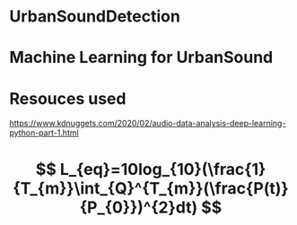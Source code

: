 # UrbanSoundDetection
# Machine Learning for UrbanSound

# Resouces used
  https://www.kdnuggets.com/2020/02/audio-data-analysis-deep-learning-python-part-1.html


# $$ L_{eq}=10log_{10}(\frac{1}{T_{m}}\int_{Q}^{T_{m}}(\frac{P(t)}{P_{0}})^{2}dt) $$
